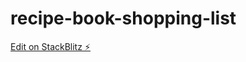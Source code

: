 # recipe-book-shopping-list

[Edit on StackBlitz ⚡️](https://stackblitz.com/edit/angular-ivy-euvgar)